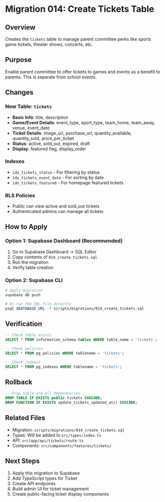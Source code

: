 # Migration 014: Create Tickets Table

## Overview
Creates the `tickets` table to manage parent committee perks like sports game tickets, theater shows, concerts, etc.

## Purpose
Enable parent committee to offer tickets to games and events as a benefit to parents. This is separate from school events.

## Changes

### New Table: `tickets`
- **Basic Info**: title, description
- **Game/Event Details**: event_type, sport_type, team_home, team_away, venue, event_date
- **Ticket Details**: image_url, purchase_url, quantity_available, quantity_sold, price_per_ticket
- **Status**: active, sold_out, expired, draft
- **Display**: featured flag, display_order

### Indexes
- `idx_tickets_status` - For filtering by status
- `idx_tickets_event_date` - For sorting by date
- `idx_tickets_featured` - For homepage featured tickets

### RLS Policies
- Public can view active and sold_out tickets
- Authenticated admins can manage all tickets

## How to Apply

### Option 1: Supabase Dashboard (Recommended)
1. Go to Supabase Dashboard → SQL Editor
2. Copy contents of `014_create_tickets.sql`
3. Run the migration
4. Verify table creation

### Option 2: Supabase CLI
```bash
# Apply migration
supabase db push

# Or run the SQL file directly
psql $DATABASE_URL -f scripts/migrations/014_create_tickets.sql
```

## Verification
```sql
-- Check table exists
SELECT * FROM information_schema.tables WHERE table_name = 'tickets';

-- Check policies
SELECT * FROM pg_policies WHERE tablename = 'tickets';

-- Check indexes
SELECT * FROM pg_indexes WHERE tablename = 'tickets';
```

## Rollback
```sql
-- Drop table and all dependencies
DROP TABLE IF EXISTS public.tickets CASCADE;
DROP FUNCTION IF EXISTS update_tickets_updated_at() CASCADE;
```

## Related Files
- Migration: `scripts/migrations/014_create_tickets.sql`
- Types: Will be added to `src/types/index.ts`
- API: `src/app/api/tickets/route.ts`
- Components: `src/components/features/tickets/`

## Next Steps
1. Apply this migration to Supabase
2. Add TypeScript types for Ticket
3. Create API endpoints
4. Build admin UI for ticket management
5. Create public-facing ticket display components
